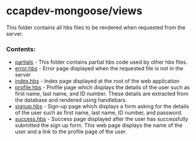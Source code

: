 # ccapdev-mongoose/views

This folder contains all hbs files to be rendered when requested from the server.

### Contents:
- [partials](https://github.com/arvention/ccapdev-mongoose/tree/master/views/partials) - This folder contains partial hbs code used by other hbs files.
- [error.hbs](https://github.com/arvention/ccapdev-mongoose/blob/master/views/error.hbs) - Error page displayed when the requested file is not in the server
- [index.hbs](https://github.com/arvention/ccapdev-mongoose/blob/master/views/index.hbs) - Index page displayed at the root of the web application
- [profile.hbs](https://github.com/arvention/ccapdev-mongoose/blob/master/views/profile.hbs) - Profile page which displays the details of the user such as first name, last name, and ID number. These details are extracted from the database and rendered using handlebars.
- [signup.hbs](https://github.com/arvention/ccapdev-mongoose/blob/master/views/signup.hbs) - Sign-up page which displays a form asking for the details of the user such as first name, last name, ID number, and password.
- [success.hbs](https://github.com/arvention/ccapdev-mongoose/blob/master/views/success.hbs) - Success page displayed after the user has successfully submitted the sign up form. This web page displays the name of the user and a link to the profile page of the user.
